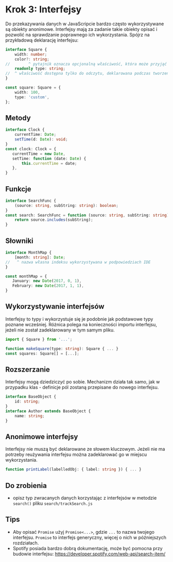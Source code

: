 # Krok 3: Interfejsy

Do przekazywania danych w JavaScripcie bardzo często wykorzystywane są obiekty anonimowe. Interfejsy mają za zadanie takie obiekty opisać i pozwolić na sprawdzanie poprawnego ich wykorzystania. Spójrz na przykładową deklarację interfejsu:

```ts
interface Square {
    width: number;
    color?: string;
//        ^ pytajnik oznacza opcjonalną właściwość, która może przyjąć undefined
    readonly type: string;
//  ^ właściwość dostępna tylko do odczytu, deklarowana podczas tworzenia obiektu, podobnie jak const
}

const square: Square = {
    width: 100,
    type: 'custom',
};
```

## Metody

```ts
interface Clock {
    currentTime: Date;
    setTime(d: Date): void;
}
const clock: Clock = {
   currentTime = new Date,
   setTime: function (date: Date) {
       this.currentTime = date;
   },
}
```

## Funkcje
```ts
interface SearchFunc {
    (source: string, subString: string): boolean;
}
const search: SearchFunc = function (source: string, subString: string) {
    return source.includes(subString);
}
```

## Słowniki
```ts
interface MonthMap {
    [month: string]: Date;
//   ^ nazwa własna indeksu wykorzystywana w podpowiedziach IDE
}

const monthMap = {
   January: new Date(2017, 0, 1),
   February: new Date(2017, 1, 1),
}
```

## Wykorzystywanie interfejsów

Interfejsy to typy i wykorzystuje się je podobnie jak podstawowe typy poznane wcześniej. Różnica polega na konieczności importu interfejsu, jeżeli nie został zadeklarowany w tym samym pliku.
```ts
import { Square } from '...';

function makeSquare(type: string): Square { ... }
const squares: Square[] = [...];
```

## Rozszerzanie

Interfejsy mogą dziedziczyć po sobie. Mechanizm działa tak samo, jak w przypadku klas - definicje pól zostaną przepisane do nowego interfejsu.
```ts
interface BaseObject {
    id: string;
}
interface Author extends BaseObject {
    name: string;
}
```

## Anonimowe interfejsy

Interfejsy nie muszą być deklarowane ze słowem kluczowym. Jeżeli nie ma potrzeby reużywania interfejsu można zadeklarować go w miejscu wykorzystania.

```ts
function printLabel(labelledObj: { label: string }) { ... }
```

## Do zrobienia
- opisz typ zwracanych danych korzystając z interfejsów w metodzie `search()` pliku `search/trackSearch.js`

## Tips
- Aby opisać `Promise` użyj `Promise<...>`, gdzie `...` to nazwa twojego interfejsu. `Promise` to interfejs generyczny, więcej o nich w późniejszych rozdziałach.
- Spotify posiada bardzo dobrą dokumentację, może być pomocna przy budowie interfejsu: https://developer.spotify.com/web-api/search-item/
